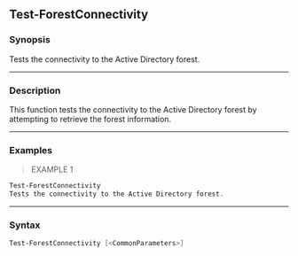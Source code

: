 Test-ForestConnectivity
-----------------------

### Synopsis
Tests the connectivity to the Active Directory forest.

---

### Description

This function tests the connectivity to the Active Directory forest by attempting to retrieve the forest information.

---

### Examples
> EXAMPLE 1

```PowerShell
Test-ForestConnectivity
Tests the connectivity to the Active Directory forest.
```

---

### Syntax
```PowerShell
Test-ForestConnectivity [<CommonParameters>]
```

